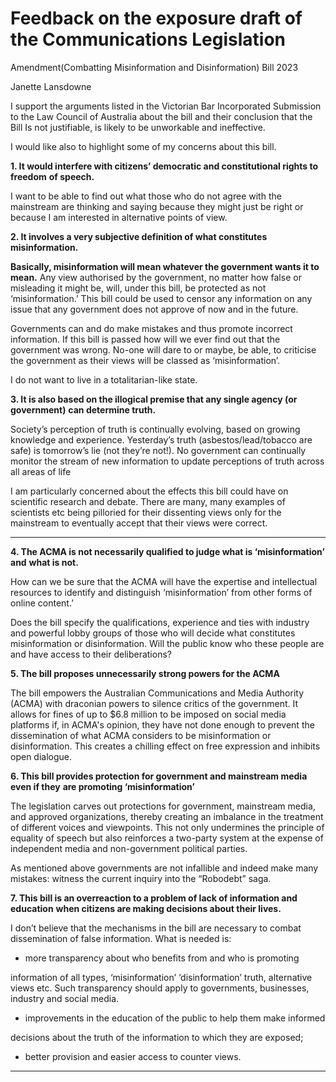 # Feedback on the exposure draft of the Communications Legislation
 Amendment(Combatting Misinformation and Disinformation) Bill 2023

Janette Lansdowne

I support the arguments listed in the Victorian Bar Incorporated Submission to the
Law Council of Australia about the bill and their conclusion that the Bill Is not
justifiable, is likely to be unworkable and ineffective.

I would like also to highlight some of my concerns about this bill.

**1. It would interfere with citizens’ democratic and constitutional rights to freedom**
**of speech.**

I want to be able to find out what those who do not agree with the mainstream are
thinking and saying because they might just be right or because I am interested in
alternative points of view.

**2. It involves a very subjective definition of what constitutes misinformation.**

**Basically, misinformation will mean whatever the government wants it to mean.**
Any view authorised by the government, no matter how false or misleading it might
be, will, under this bill, be protected as not ‘misinformation.’ This bill could be used
to censor any information on any issue that any government does not approve of
now and in the future.

Governments can and do make mistakes and thus promote incorrect information. If
this bill is passed how will we ever find out that the government was wrong. No-one
will dare to or maybe, be able, to criticise the government as their views will be
classed as ‘misinformation’.

I do not want to live in a totalitarian-like state.

**3. It is also based on the illogical premise that any single agency (or government)**
**can determine truth.**

Society’s perception of truth is continually evolving, based on growing knowledge
and experience. Yesterday’s truth (asbestos/lead/tobacco are safe) is tomorrow’s lie
(not they’re not!). No government can continually monitor the stream of new
information to update perceptions of truth across all areas of life

I am particularly concerned about the effects this bill could have on scientific
research and debate. There are many, many examples of scientists etc being
pilloried for their dissenting views only for the mainstream to eventually accept that
their views were correct.


-----

**4. The ACMA is not necessarily qualified to judge what is ‘misinformation’ and**
**what is not.**

How can we be sure that the ACMA will have the expertise and intellectual resources
to identify and distinguish ‘misinformation’ from other forms of online content.’

Does the bill specify the qualifications, experience and ties with industry and
powerful lobby groups of those who will decide what constitutes misinformation or
disinformation. Will the public know who these people are and have access to their
deliberations?

**5. The bill proposes unnecessarily strong powers for the ACMA**

The bill empowers the Australian Communications and Media Authority (ACMA) with
draconian powers to silence critics of the government. It allows for fines of up to
$6.8 million to be imposed on social media platforms if, in ACMA's opinion, they
have not done enough to prevent the dissemination of what ACMA considers to be
misinformation or disinformation. This creates a chilling effect on free expression
and inhibits open dialogue.

**6. This bill provides protection for government and mainstream media even if they**
**are promoting ‘misinformation’**

The legislation carves out protections for government, mainstream media, and
approved organizations, thereby creating an imbalance in the treatment of different
voices and viewpoints. This not only undermines the principle of equality of speech
but also reinforces a two-party system at the expense of independent media and
non-government political parties.

As mentioned above governments are not infallible and indeed make many
mistakes: witness the current inquiry into the “Robodebt” saga.

**7. This bill is an overreaction to a problem of lack of information and education**
**when citizens are making decisions about their lives.**

I don’t believe that the mechanisms in the bill are necessary to combat
dissemination of false information. What is needed is:

  - more transparency about who benefits from and who is promoting

information of all types, ‘misinformation’ ‘disinformation’ truth, alternative
views etc. Such transparency should apply to governments, businesses,
industry and social media.

  - improvements in the education of the public to help them make informed

decisions about the truth of the information to which they are exposed;

  - better provision and easier access to counter views.


-----

